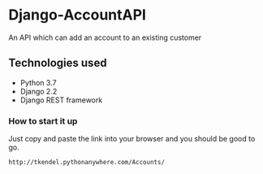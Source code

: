 # Django-AccountAPI

An API which can add an account to an existing customer

## Technologies used

* Python 3.7
* Django 2.2
* Django REST framework

### How to start it up

Just copy and paste the link into your browser and you should be good to go.

```
http://tkendel.pythonanywhere.com/Accounts/
```
